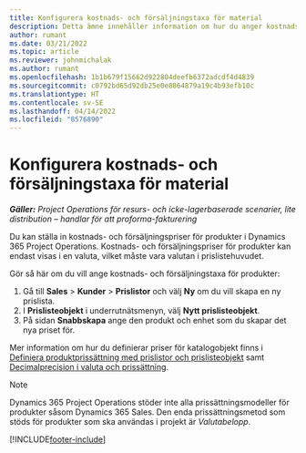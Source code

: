 ```yaml
---
title: Konfigurera kostnads- och försäljningstaxa för material
description: Detta ämne innehåller information om hur du anger kostnads- och försäljningstaxa för material som används i projekt.
author: rumant
ms.date: 03/21/2022
ms.topic: article
ms.reviewer: johnmichalak
ms.author: rumant
ms.openlocfilehash: 1b1b679f15662d922804deefb6372adcdf4d4839
ms.sourcegitcommit: c0792bd65d92db25e0e8864879a19c4b93efb10c
ms.translationtype: HT
ms.contentlocale: sv-SE
ms.lasthandoff: 04/14/2022
ms.locfileid: "8576890"
---
```

# <a name="set-up-cost-and-sales-rates-for-materials"></a>Konfigurera kostnads- och försäljningstaxa för material

_**Gäller:** Project Operations för resurs- och icke-lagerbaserade scenarier, lite distribution – handlar för att proforma-fakturering_

Du kan ställa in kostnads- och försäljningspriser för produkter i Dynamics 365 Project Operations. Kostnads- och försäljningspriser för produkter kan endast visas i en valuta, vilket måste vara valutan i prislistehuvudet.

Gör så här om du vill ange kostnads- och försäljningstaxa för produkter: 

1. Gå till **Sales** > **Kunder** > **Prislistor** och välj **Ny** om du vill skapa en ny prislista. 
2. I **Prislisteobjekt** i underrutnätsmenyn, välj **Nytt prislisteobjekt**. 
3. På sidan **Snabbskapa** ange den produkt och enhet som du skapar det nya priset för.

Mer information om hur du definierar priser för katalogobjekt finns i [Definiera produktprissättning med prislistor och prislisteobjekt](/dynamics365/sales/create-price-lists-price-list-items-define-pricing-products) samt [Decimalprecision i valuta och prissättning](/dynamics365/sales/decimal-precision-currency-pricing).
> [!NOTE]
> Dynamics 365 Project Operations stöder inte alla prissättningsmodeller för produkter såsom Dynamics 365 Sales. Den enda prissättningsmetod som stöds för produkter som ska användas i projekt är *Valutabelopp*.


[!INCLUDE[footer-include](../includes/footer-banner.md)]
